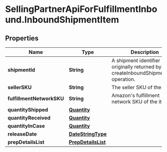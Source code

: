 # SellingPartnerApiForFulfillmentInbound.InboundShipmentItem

## Properties
Name | Type | Description | Notes
------------ | ------------- | ------------- | -------------
**shipmentId** | **String** | A shipment identifier originally returned by the createInboundShipmentPlan operation. | [optional] 
**sellerSKU** | **String** | The seller SKU of the item. | 
**fulfillmentNetworkSKU** | **String** | Amazon&#x27;s fulfillment network SKU of the item. | [optional] 
**quantityShipped** | [**Quantity**](Quantity.md) |  | 
**quantityReceived** | [**Quantity**](Quantity.md) |  | [optional] 
**quantityInCase** | [**Quantity**](Quantity.md) |  | [optional] 
**releaseDate** | [**DateStringType**](DateStringType.md) |  | [optional] 
**prepDetailsList** | [**PrepDetailsList**](PrepDetailsList.md) |  | [optional] 
